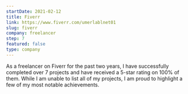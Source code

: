 ```yaml
---
startDate: 2021-02-12
title: Fiverr
link: https://www.fiverr.com/umerlablnet01
slug: fiverr
company: freelancer
step: 7
featured: false
type: company
---
```


As a freelancer on Fiverr for the past two years, I have successfully completed over 7 projects and have received a 5-star rating on 100% of them. While I am unable to list all of my projects, I am proud to highlight a few of my most notable achievements.